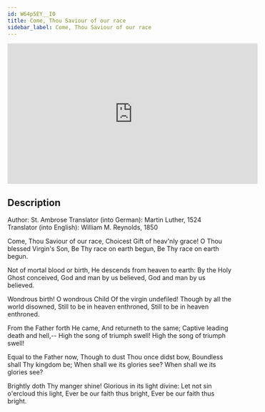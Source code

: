 ```yaml
---
id: W64p5EY__I0
title: Come, Thou Saviour of our race
sidebar_label: Come, Thou Saviour of our race
---
```


<iframe
  width="560"
  height="315"
  src="https://www.youtube.com/embed/W64p5EY__I0"
  title="YouTube video player"
  frameborder="0"
  allow="accelerometer; autoplay; clipboard-write; encrypted-media; gyroscope; picture-in-picture; web-share"
  referrerpolicy="strict-origin-when-cross-origin"
  allowfullscreen
></iframe>

## Description

Author: St. Ambrose
Translator (into German): Martin Luther, 1524
Translator (into English): William M. Reynolds, 1850

Come, Thou Saviour of our race,
Choicest Gift of heav'nly grace!
O Thou blessed Virgin's Son,
Be Thy race on earth begun,
Be Thy race on earth begun.

Not of mortal blood or birth,
He descends from heaven to earth:
By the Holy Ghost conceived,
God and man by us believed,
God and man by us believed.

Wondrous birth! O wondrous Child
Of the virgin undefiled!
Though by all the world disowned,
Still to be in heaven enthroned,
Still to be in heaven enthroned.

From the Father forth He came,
And returneth to the same;
Captive leading death and hell,--
High the song of triumph swell!
High the song of triumph swell!

Equal to the Father now,
Though to dust Thou once didst bow,
Boundless shall Thy kingdom be;
When shall we its glories see?
When shall we its glories see?

Brightly doth Thy manger shine!
Glorious in its light divine:
Let not sin o'ercloud this light,
Ever be our faith thus bright,
Ever be our faith thus bright.
